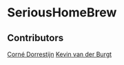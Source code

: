 SeriousHomeBrew
===============

Contributors
------------
[Corné Dorrestijn](https://github.com/cornedor/)
[Kevin van der Burgt](https://github.com/kevinvdburgt/)
